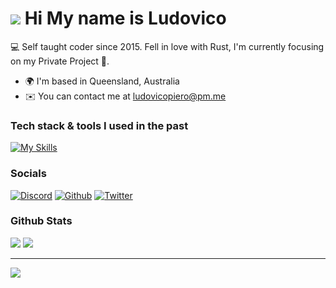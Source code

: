 ![](https://user-images.githubusercontent.com/18350557/176309783-0785949b-9127-417c-8b55-ab5a4333674e.gif) Hi My name is Ludovico
================================================================================================================================

💻 Self taught coder since 2015. Fell in love with Rust, I'm currently focusing on my Private Project 🤪.

*   🌍  I'm based in Queensland, Australia
*   ✉️  You can contact me at [ludovicopiero@pm.me](mailto:ludovicopiero@pm.me)

### Tech stack & tools I used in the past 

[![My Skills](https://skillicons.dev/icons?i=go,rust,js,python,typescript,html,css,react,astro,tailwind,sass,nodejs,neovim,emacs,vscode,azure,gcp,heroku,cloudflare,linux&perline=7&theme=dark)](https://skillicons.dev)                    

### Socials

[![Discord](https://skillicons.dev/icons?i=discord&theme=dark)](https://discord.com/users/298043281814585345) 
[![Github](https://skillicons.dev/icons?i=github&theme=dark)](https://github.com/NorinaMadoka) 
[![Twitter](https://skillicons.dev/icons?i=twitter&theme=dark)](https://twitter.com/ludovico1337) 


### Github Stats

![](https://raw.githubusercontent.com/NorinaMadoka/github-stats/master/generated/overview.svg)
![](https://raw.githubusercontent.com/NorinaMadoka/github-stats/master/generated/languages.svg)

------
![](https://komarev.com/ghpvc/?username=NorinaMadoka&color=ff69b4)


